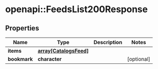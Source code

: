 # openapi::FeedsList200Response


## Properties
Name | Type | Description | Notes
------------ | ------------- | ------------- | -------------
**items** | [**array[CatalogsFeed]**](CatalogsFeed.md) |  | 
**bookmark** | **character** |  | [optional] 


